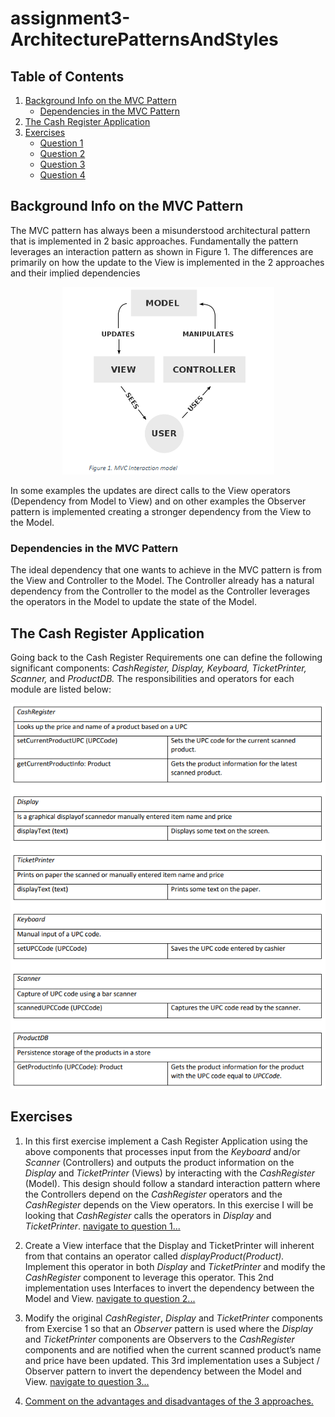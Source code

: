 # assignment3-ArchitecturePatternsAndStyles

## Table of Contents
1) [Background Info on the MVC Pattern](https://github.com/SOFE3650U-CourseGp31/assignment3-ArchitecturePatternsAndStyles#background-info-on-the-mvc-pattern)
    * [Dependencies in the MVC Pattern](https://github.com/SOFE3650U-CourseGp31/assignment3-ArchitecturePatternsAndStyles#dependencies-in-the-mvc-pattern)
2) [The Cash Register Application](https://github.com/SOFE3650U-CourseGp31/assignment3-ArchitecturePatternsAndStyles#the-cash-register-application)
3) [Exercises](https://github.com/SOFE3650U-CourseGp31/assignment3-ArchitecturePatternsAndStyles#exercises)
    * [Question 1](https://github.com/SOFE3650U-CourseGp31/assignment3-ArchitecturePatternsAndStyles/tree/master/Cash%20Register%20-%20Question%201)
    * [Question 2](https://github.com/SOFE3650U-CourseGp31/assignment3-ArchitecturePatternsAndStyles/tree/master/Cash%20Register%20-%20Question%202)
    * [Question 3](https://github.com/SOFE3650U-CourseGp31/assignment3-ArchitecturePatternsAndStyles/tree/master/Cash%20Register%20-%20Question%203)
    * [Question 4](#q4)

## Background Info on the MVC Pattern
The MVC pattern has always been a misunderstood architectural pattern that is implemented in 2 basic approaches. Fundamentally the pattern leverages an interaction pattern as shown in Figure 1. The differences are primarily on how the update to the View is implemented in the 2 approaches and their implied dependencies

<p align="center"><img src="/md/MVCInteractionModel.PNG" /></p>

In some examples the updates are direct calls to the View operators (Dependency from Model to View) and on other examples the Observer pattern is implemented creating a stronger dependency from the View to the Model. 

### Dependencies in the MVC Pattern
The ideal dependency that one wants to achieve in the MVC pattern is from the View and Controller to the Model. The Controller already has a natural dependency from the Controller to the model as the Controller leverages the operators in the Model to update the state of the Model. 

## The Cash Register Application
Going back to the Cash Register Requirements one can define the following significant components: *CashRegister, Display, Keyboard, TicketPrinter, Scanner,* and *ProductDB.*  The responsibilities and operators for each module are listed below:

<p align="center"><img src="/md/CashRegisterRequirements.PNG" /></p>

## Exercises
1) In this first exercise implement a Cash Register Application using the above components that processes input from the *Keyboard* and/or *Scanner* (Controllers) and outputs the product information on the *Display* and *TicketPrinter* (Views) by interacting with the *CashRegister* (Model). This design should follow a standard interaction pattern where the Controllers depend on the *CashRegister* operators and the *CashRegister* depends on the View operators.  In this exercise I will be looking that *CashRegister* calls the operators in *Display* and *TicketPrinter*. [navigate to question 1...](https://github.com/SOFE3650U-CourseGp31/assignment3-ArchitecturePatternsAndStyles/tree/master/Cash%20Register%20-%20Question%201)

2) Create a View interface that the Display and TicketPrinter will inherent from that contains an operator called *displayProduct(Product).* Implement this operator in both *Display* and *TicketPrinter* and modify the *CashRegister* component to leverage this operator. This 2nd implementation uses Interfaces to invert the dependency between the Model and View. [navigate to question 2...](https://github.com/SOFE3650U-CourseGp31/assignment3-ArchitecturePatternsAndStyles/tree/master/Cash%20Register%20-%20Question%202)

3) Modify the original *CashRegister*, *Display* and *TicketPrinter* components from Exercise 1 so that an *Observer* pattern is used where the *Display* and *TicketPrinter* components are Observers to the *CashRegister* components and are notified when the current scanned product’s name and price have been updated. This 3rd implementation uses a Subject / Observer pattern to invert the dependency between the Model and View. [navigate to question 3...](https://github.com/SOFE3650U-CourseGp31/assignment3-ArchitecturePatternsAndStyles/tree/master/Cash%20Register%20-%20Question%203)

4) <a href="#q4">Comment on the advantages and disadvantages of the 3 approaches.</a>
